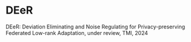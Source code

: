 # DEeR
DEeR: Deviation Eliminating and Noise Regulating for Privacy-preserving Federated Low-rank Adaptation, under review, TMI, 2024
